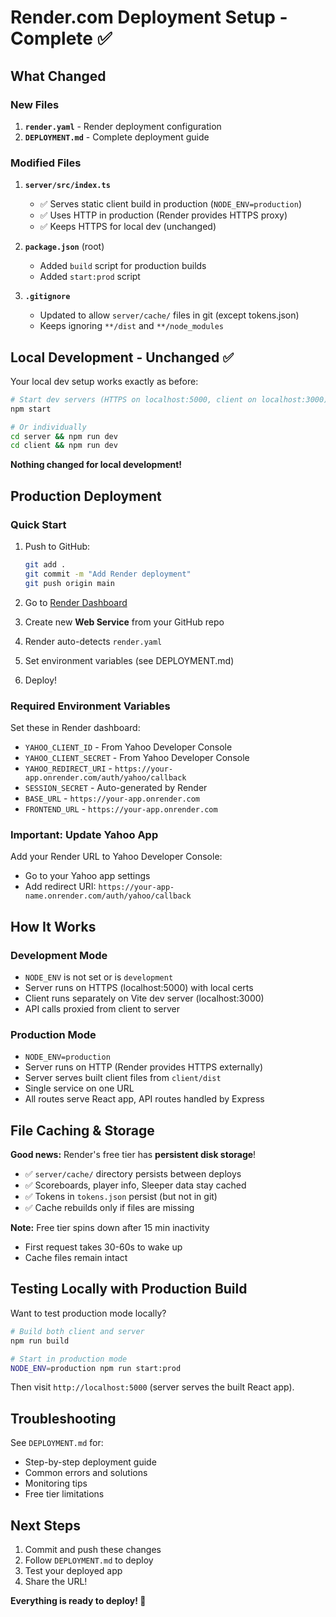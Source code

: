 # Render.com Deployment Setup - Complete ✅

## What Changed

### New Files

1. **`render.yaml`** - Render deployment configuration
2. **`DEPLOYMENT.md`** - Complete deployment guide

### Modified Files

1. **`server/src/index.ts`**

   - ✅ Serves static client build in production (`NODE_ENV=production`)
   - ✅ Uses HTTP in production (Render provides HTTPS proxy)
   - ✅ Keeps HTTPS for local dev (unchanged)

2. **`package.json`** (root)

   - Added `build` script for production builds
   - Added `start:prod` script

3. **`.gitignore`**
   - Updated to allow `server/cache/` files in git (except tokens.json)
   - Keeps ignoring `**/dist` and `**/node_modules`

## Local Development - Unchanged ✅

Your local dev setup works exactly as before:

```bash
# Start dev servers (HTTPS on localhost:5000, client on localhost:3000)
npm start

# Or individually
cd server && npm run dev
cd client && npm run dev
```

**Nothing changed for local development!**

## Production Deployment

### Quick Start

1. Push to GitHub:

   ```bash
   git add .
   git commit -m "Add Render deployment"
   git push origin main
   ```

2. Go to [Render Dashboard](https://dashboard.render.com/)
3. Create new **Web Service** from your GitHub repo
4. Render auto-detects `render.yaml`
5. Set environment variables (see DEPLOYMENT.md)
6. Deploy!

### Required Environment Variables

Set these in Render dashboard:

- `YAHOO_CLIENT_ID` - From Yahoo Developer Console
- `YAHOO_CLIENT_SECRET` - From Yahoo Developer Console
- `YAHOO_REDIRECT_URI` - `https://your-app.onrender.com/auth/yahoo/callback`
- `SESSION_SECRET` - Auto-generated by Render
- `BASE_URL` - `https://your-app.onrender.com`
- `FRONTEND_URL` - `https://your-app.onrender.com`

### Important: Update Yahoo App

Add your Render URL to Yahoo Developer Console:

- Go to your Yahoo app settings
- Add redirect URI: `https://your-app-name.onrender.com/auth/yahoo/callback`

## How It Works

### Development Mode

- `NODE_ENV` is not set or is `development`
- Server runs on HTTPS (localhost:5000) with local certs
- Client runs separately on Vite dev server (localhost:3000)
- API calls proxied from client to server

### Production Mode

- `NODE_ENV=production`
- Server runs on HTTP (Render provides HTTPS externally)
- Server serves built client files from `client/dist`
- Single service on one URL
- All routes serve React app, API routes handled by Express

## File Caching & Storage

**Good news:** Render's free tier has **persistent disk storage**!

- ✅ `server/cache/` directory persists between deploys
- ✅ Scoreboards, player info, Sleeper data stay cached
- ✅ Tokens in `tokens.json` persist (but not in git)
- ✅ Cache rebuilds only if files are missing

**Note:** Free tier spins down after 15 min inactivity

- First request takes 30-60s to wake up
- Cache files remain intact

## Testing Locally with Production Build

Want to test production mode locally?

```bash
# Build both client and server
npm run build

# Start in production mode
NODE_ENV=production npm run start:prod
```

Then visit `http://localhost:5000` (server serves the built React app).

## Troubleshooting

See `DEPLOYMENT.md` for:

- Step-by-step deployment guide
- Common errors and solutions
- Monitoring tips
- Free tier limitations

## Next Steps

1. Commit and push these changes
2. Follow `DEPLOYMENT.md` to deploy
3. Test your deployed app
4. Share the URL!

**Everything is ready to deploy! 🚀**
